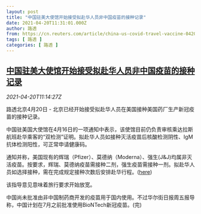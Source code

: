 ```yaml
---
layout: post
title: "中国驻美大使馆开始接受拟赴华人员非中国疫苗的接种记录"
date: 2021-04-20T11:31:01.000Z
author: 路透
from: https://cn.reuters.com/article/china-us-covid-travel-vaccine-0420-idCNKBS2C71CU
tags: [ 路透 ]
categories: [ 路透 ]
---
```

<!--1618918261000-->
[中国驻美大使馆开始接受拟赴华人员非中国疫苗的接种记录](https://cn.reuters.com/article/china-us-covid-travel-vaccine-0420-idCNKBS2C71CU)
------

<div>
<div><i>2021-04-20T11:14:27Z</i></div><p>路透北京4月20日 - 北京已经开始接受拟赴华人员在美国接种美国药厂生产新冠疫苗的接种记录。</p><p>中国驻美国大使馆在4月16日的一项通知中表示，该使馆目前仍负责审核乘达拉斯航班赴华乘客的“双检测”证明。拟赴华人员如接种灭活疫苗后核酸检测阴性、IgM抗体检测阳性，可正常申请健康码。</p><p>通知并称，美国现有的辉瑞（Pfizer）、莫德纳（Moderna）、强生(J&amp;J)均属非灭活疫苗。按要求，辉瑞、莫德纳疫苗需接种二剂，强生疫苗需接种一剂。拟赴华人员如选择接种，需在完成规定接种次数后安排赴华行程。(<a href="http://www.china-embassy.org/chn/lszj/zytz/t1869583.htm">here</a>)</p><p>该指导意见意味着旅行要求开始放宽。</p><p>中国尚未批准由非中国制药商开发的疫苗用于国内使用。不过华尔街日报周五报导称，中国计划在7月之前批准使用BioNTech新冠疫苗。(完)</p>
</div>
